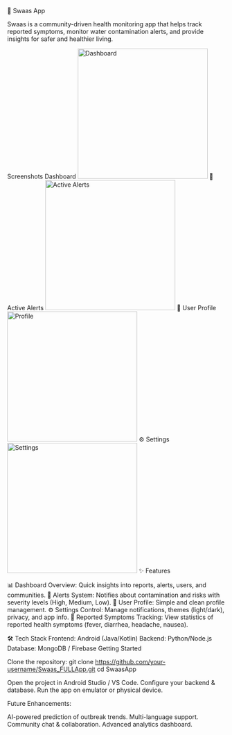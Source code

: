 🌱 Swaas App

Swaas is a community-driven health monitoring app that helps track reported symptoms, monitor water contamination alerts, and provide insights for safer and healthier living.

 Screenshots
 Dashboard
<img src="![Uploading WhatsApp Image 2025-09-13 at 13.42.17_cea4f0f6.jpg…]()
" alt="Dashboard" width="300"/>
🚨 Active Alerts
<img src="![WhatsApp Image 2025-09-13 at 13 42 17_5a714703](https://github.com/user-attachments/assets/9e6b5ddc-68f6-4a34-87a2-907a2294c96c)
" alt="Active Alerts" width="300"/>
👤 User Profile
<img src="![IMG-20250913-WA0016](https://github.com/user-attachments/assets/f116d228-1eea-40f8-a940-795efccff3ab)
" alt="Profile" width="300"/>
⚙️ Settings
<img src="![WhatsApp Image 2025-09-13 at 13 42 18_f7ce1ff2](https://github.com/user-attachments/assets/ab4d029e-2359-4a5f-9cdc-8177d984ba74)
" alt="Settings" width="300"/>
✨ Features

📊 Dashboard Overview: Quick insights into reports, alerts, users, and communities.
🚨 Alerts System: Notifies about contamination and risks with severity levels (High, Medium, Low).
👤 User Profile: Simple and clean profile management.
⚙️ Settings Control: Manage notifications, themes (light/dark), privacy, and app info.
🦠 Reported Symptoms Tracking: View statistics of reported health symptoms (fever, diarrhea, headache, nausea).

🛠️ Tech Stack
Frontend: Android (Java/Kotlin)
Backend: Python/Node.js
Database: MongoDB / Firebase
 Getting Started

Clone the repository:
git clone https://github.com/your-username/Swaas_FULLApp.git
cd SwaasApp


Open the project in Android Studio / VS Code.
Configure your backend & database.
Run the app on emulator or physical device.

 Future Enhancements:

AI-powered prediction of outbreak trends.
Multi-language support.
Community chat & collaboration.
Advanced analytics dashboard.
